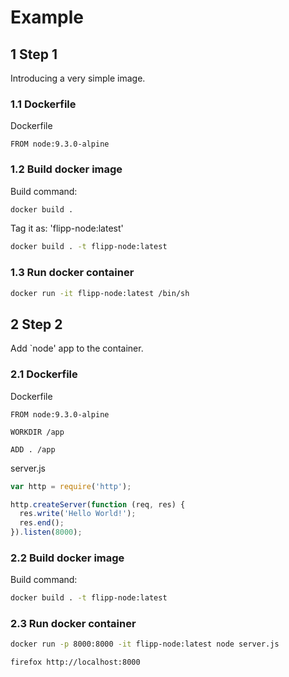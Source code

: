 # Example

## 1 Step 1

Introducing a very simple image.

### 1.1 Dockerfile

Dockerfile

```docker
FROM node:9.3.0-alpine
```

### 1.2 Build docker image

Build command:

```sh
docker build .
```

Tag it as: 'flipp-node:latest'

```sh
docker build . -t flipp-node:latest
```

### 1.3 Run docker container

```sh
docker run -it flipp-node:latest /bin/sh
```

## 2 Step 2

Add `node' app to the container.

### 2.1 Dockerfile

Dockerfile

```docker
FROM node:9.3.0-alpine

WORKDIR /app

ADD . /app
```

server.js

```js
var http = require('http');

http.createServer(function (req, res) {
  res.write('Hello World!');
  res.end();
}).listen(8000);
```

### 2.2 Build docker image

Build command:

```sh
docker build . -t flipp-node:latest
```

### 2.3 Run docker container

```sh
docker run -p 8000:8000 -it flipp-node:latest node server.js
```

```sh
firefox http://localhost:8000
```


